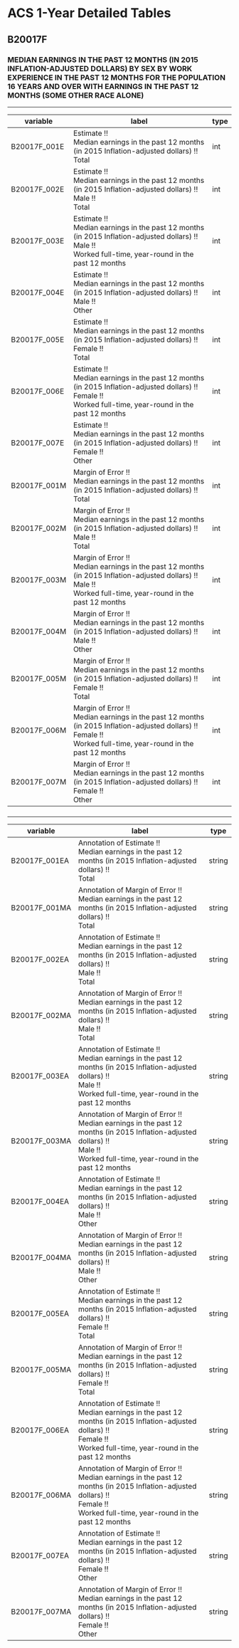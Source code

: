 # ACS 1-Year Detailed Tables

## B20017F

### MEDIAN EARNINGS IN THE PAST 12 MONTHS (IN 2015 INFLATION-ADJUSTED DOLLARS) BY SEX BY WORK EXPERIENCE IN THE PAST 12 MONTHS FOR THE POPULATION 16 YEARS AND OVER WITH EARNINGS IN THE PAST 12 MONTHS (SOME OTHER RACE ALONE)

___

| variable | label | type |
| ----- | ----- | ----- |
| B20017F_001E | Estimate !!<br>Median earnings in the past 12 months (in 2015 Inflation-adjusted dollars) !!<br>Total | int |
| B20017F_002E | Estimate !!<br>Median earnings in the past 12 months (in 2015 Inflation-adjusted dollars) !!<br>Male !!<br>Total | int |
| B20017F_003E | Estimate !!<br>Median earnings in the past 12 months (in 2015 Inflation-adjusted dollars) !!<br>Male !!<br>Worked full-time, year-round in the past 12 months | int |
| B20017F_004E | Estimate !!<br>Median earnings in the past 12 months (in 2015 Inflation-adjusted dollars) !!<br>Male !!<br>Other | int |
| B20017F_005E | Estimate !!<br>Median earnings in the past 12 months (in 2015 Inflation-adjusted dollars) !!<br>Female !!<br>Total | int |
| B20017F_006E | Estimate !!<br>Median earnings in the past 12 months (in 2015 Inflation-adjusted dollars) !!<br>Female !!<br>Worked full-time, year-round in the past 12 months | int |
| B20017F_007E | Estimate !!<br>Median earnings in the past 12 months (in 2015 Inflation-adjusted dollars) !!<br>Female !!<br>Other | int |
| B20017F_001M | Margin of Error !!<br>Median earnings in the past 12 months (in 2015 Inflation-adjusted dollars) !!<br>Total | int |
| B20017F_002M | Margin of Error !!<br>Median earnings in the past 12 months (in 2015 Inflation-adjusted dollars) !!<br>Male !!<br>Total | int |
| B20017F_003M | Margin of Error !!<br>Median earnings in the past 12 months (in 2015 Inflation-adjusted dollars) !!<br>Male !!<br>Worked full-time, year-round in the past 12 months | int |
| B20017F_004M | Margin of Error !!<br>Median earnings in the past 12 months (in 2015 Inflation-adjusted dollars) !!<br>Male !!<br>Other | int |
| B20017F_005M | Margin of Error !!<br>Median earnings in the past 12 months (in 2015 Inflation-adjusted dollars) !!<br>Female !!<br>Total | int |
| B20017F_006M | Margin of Error !!<br>Median earnings in the past 12 months (in 2015 Inflation-adjusted dollars) !!<br>Female !!<br>Worked full-time, year-round in the past 12 months | int |
| B20017F_007M | Margin of Error !!<br>Median earnings in the past 12 months (in 2015 Inflation-adjusted dollars) !!<br>Female !!<br>Other | int |
### 

___

| variable | label | type |
| ----- | ----- | ----- |
| B20017F_001EA | Annotation of Estimate !!<br>Median earnings in the past 12 months (in 2015 Inflation-adjusted dollars) !!<br>Total | string |
| B20017F_001MA | Annotation of Margin of Error !!<br>Median earnings in the past 12 months (in 2015 Inflation-adjusted dollars) !!<br>Total | string |
| B20017F_002EA | Annotation of Estimate !!<br>Median earnings in the past 12 months (in 2015 Inflation-adjusted dollars) !!<br>Male !!<br>Total | string |
| B20017F_002MA | Annotation of Margin of Error !!<br>Median earnings in the past 12 months (in 2015 Inflation-adjusted dollars) !!<br>Male !!<br>Total | string |
| B20017F_003EA | Annotation of Estimate !!<br>Median earnings in the past 12 months (in 2015 Inflation-adjusted dollars) !!<br>Male !!<br>Worked full-time, year-round in the past 12 months | string |
| B20017F_003MA | Annotation of Margin of Error !!<br>Median earnings in the past 12 months (in 2015 Inflation-adjusted dollars) !!<br>Male !!<br>Worked full-time, year-round in the past 12 months | string |
| B20017F_004EA | Annotation of Estimate !!<br>Median earnings in the past 12 months (in 2015 Inflation-adjusted dollars) !!<br>Male !!<br>Other | string |
| B20017F_004MA | Annotation of Margin of Error !!<br>Median earnings in the past 12 months (in 2015 Inflation-adjusted dollars) !!<br>Male !!<br>Other | string |
| B20017F_005EA | Annotation of Estimate !!<br>Median earnings in the past 12 months (in 2015 Inflation-adjusted dollars) !!<br>Female !!<br>Total | string |
| B20017F_005MA | Annotation of Margin of Error !!<br>Median earnings in the past 12 months (in 2015 Inflation-adjusted dollars) !!<br>Female !!<br>Total | string |
| B20017F_006EA | Annotation of Estimate !!<br>Median earnings in the past 12 months (in 2015 Inflation-adjusted dollars) !!<br>Female !!<br>Worked full-time, year-round in the past 12 months | string |
| B20017F_006MA | Annotation of Margin of Error !!<br>Median earnings in the past 12 months (in 2015 Inflation-adjusted dollars) !!<br>Female !!<br>Worked full-time, year-round in the past 12 months | string |
| B20017F_007EA | Annotation of Estimate !!<br>Median earnings in the past 12 months (in 2015 Inflation-adjusted dollars) !!<br>Female !!<br>Other | string |
| B20017F_007MA | Annotation of Margin of Error !!<br>Median earnings in the past 12 months (in 2015 Inflation-adjusted dollars) !!<br>Female !!<br>Other | string |

